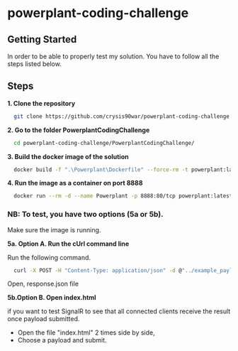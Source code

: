 # powerplant-coding-challenge

## Getting Started

In order to be able to properly test my solution.
You have to follow all the steps listed below.

## Steps

**1. Clone the repository**

  ```bash
    git clone https://github.com/crysis90war/powerplant-coding-challenge.git
  ```

**2. Go to the folder PowerplantCodingChallenge**

  ```bash
    cd powerplant-coding-challenge/PowerplantCodingChallenge/
  ```

**3. Build the docker image of the solution**

  ```bash
    docker build -f ".\Powerplant\Dockerfile" --force-rm -t powerplant:latest .
  ```

**4. Run the image as a container on port 8888**

  ```bash
    docker run --rm -d --name Powerplant -p 8888:80/tcp powerplant:latest
  ```

### NB: To test, you have two options (5a or 5b).

Make sure the image is running.

**5a. Option A. Run the cUrl command line**

  Run the following command.
  
  ```bash
    curl -X POST -H "Content-Type: application/json" -d @"../example_payloads/payload1.json" http://localhost:8888/api/productionplan -o ../response.json
  ```

  Open, response.json file

**5b.Option B. Open index.html**

if you want to test SignalR to see that all connected clients receive the result once payload submitted.

  - Open the file "index.html" 2 times side by side,
  - Choose a payload and submit.